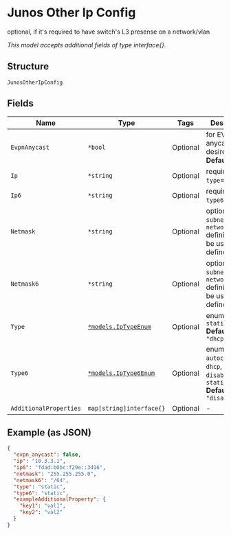 
# Junos Other Ip Config

optional, if it's required to have switch's L3 presense on a network/vlan

*This model accepts additional fields of type interface{}.*

## Structure

`JunosOtherIpConfig`

## Fields

| Name | Type | Tags | Description |
|  --- | --- | --- | --- |
| `EvpnAnycast` | `*bool` | Optional | for EVPN, if anycast is desired<br>**Default**: `false` |
| `Ip` | `*string` | Optional | required if `type`==`static` |
| `Ip6` | `*string` | Optional | required if `type6`==`static` |
| `Netmask` | `*string` | Optional | optional, `subnet` from `network` definition will be used if defined |
| `Netmask6` | `*string` | Optional | optional, `subnet` from `network` definition will be used if defined |
| `Type` | [`*models.IpTypeEnum`](../../doc/models/ip-type-enum.md) | Optional | enum: `dhcp`, `static`<br>**Default**: `"dhcp"` |
| `Type6` | [`*models.IpType6Enum`](../../doc/models/ip-type-6-enum.md) | Optional | enum: `autoconf`, `dhcp`, `disabled`, `static`<br>**Default**: `"disabled"` |
| `AdditionalProperties` | `map[string]interface{}` | Optional | - |

## Example (as JSON)

```json
{
  "evpn_anycast": false,
  "ip": "10.3.3.1",
  "ip6": "fdad:b0bc:f29e::3d16",
  "netmask": "255.255.255.0",
  "netmask6": "/64",
  "type": "static",
  "type6": "static",
  "exampleAdditionalProperty": {
    "key1": "val1",
    "key2": "val2"
  }
}
```

